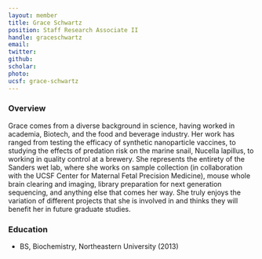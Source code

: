 ```yaml
---
layout: member
title: Grace Schwartz
position: Staff Research Associate II
handle: graceschwartz
email: 
twitter:
github:
scholar: 
photo: 
ucsf: grace-schwartz
---
```


### Overview
Grace comes from a diverse background in science, having worked in academia, Biotech, and the food and beverage industry. Her work has ranged from testing the efficacy of synthetic nanoparticle vaccines, to studying the effects of predation risk on the marine snail, Nucella lapillus, to working in quality control at a brewery. She represents the entirety of the Sanders wet lab, where she works on sample collection (in collaboration with the UCSF Center for Maternal Fetal Precision Medicine), mouse whole brain clearing and imaging, library preparation for next generation sequencing, and anything else that comes her way. She truly enjoys the variation of different projects that she is involved in and thinks they will benefit her in future graduate studies.

### Education
- BS, Biochemistry, Northeastern University (2013)